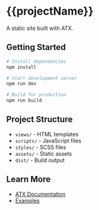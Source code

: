 # {{projectName}}

A static site built with ATX.

## Getting Started

```bash
# Install dependencies
npm install

# Start development server
npm run dev

# Build for production
npm run build
```

## Project Structure

- `views/` - HTML templates
- `scripts/` - JavaScript files
- `styles/` - SCSS files
- `assets/` - Static assets
- `dist/` - Build output

## Learn More

- [ATX Documentation](https://github.com/your-org/atx)
- [Examples](https://github.com/your-org/atx/tree/main/examples)
